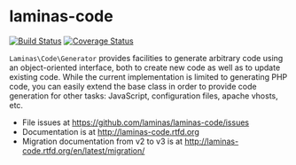 # laminas-code

[![Build Status](https://travis-ci.org/laminas/laminas-code.svg?branch=master)](https://travis-ci.org/laminas/laminas-code)
[![Coverage Status](https://coveralls.io/repos/laminas/laminas-code/badge.svg?branch=master)](https://coveralls.io/r/laminas/laminas-code?branch=master)

`Laminas\Code\Generator` provides facilities to generate arbitrary code using an
object-oriented interface, both to create new code as well as to update existing
code. While the current implementation is limited to generating PHP code, you
can easily extend the base class in order to provide code generation for other
tasks: JavaScript, configuration files, apache vhosts, etc.

- File issues at https://github.com/laminas/laminas-code/issues
- Documentation is at http://laminas-code.rtfd.org
- Migration documentation from v2 to v3 is at http://laminas-code.rtfd.org/en/latest/migration/
